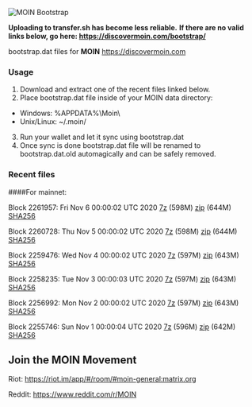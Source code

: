 ![MOIN Bootstrap](https://i.imgur.com/KjM1jMp.jpg)

**Uploading to transfer.sh has become less reliable.**
**If there are no valid links below, go here: https://discovermoin.com/bootstrap/**

bootstrap.dat files for **MOIN** https://discovermoin.com

### Usage

1. Download and extract one of the recent files linked below.
2. Place bootstrap.dat file inside of your MOIN data directory:
 - Windows: %APPDATA%\Moin\
 - Unix/Linux: ~/.moin/
3. Run your wallet and let it sync using bootstrap.dat
4. Once sync is done bootstrap.dat file will be renamed to bootstrap.dat.old automagically and can be safely removed.


### Recent files

####For mainnet:

Block 2261957: Fri Nov  6 00:00:02 UTC 2020 [7z]() (598M) [zip]() (644M) [SHA256]()

Block 2260728: Thu Nov  5 00:00:02 UTC 2020 [7z]() (598M) [zip]() (644M) [SHA256]()

Block 2259476: Wed Nov  4 00:00:02 UTC 2020 [7z]() (597M) [zip]() (643M) [SHA256]()

Block 2258235: Tue Nov  3 00:00:03 UTC 2020 [7z]() (597M) [zip]() (643M) [SHA256]()

Block 2256992: Mon Nov  2 00:00:02 UTC 2020 [7z]() (597M) [zip]() (643M) [SHA256]()

Block 2255746: Sun Nov  1 00:00:04 UTC 2020 [7z]() (596M) [zip]() (642M) [SHA256]()

## Join the MOIN Movement

Riot: https://riot.im/app/#/room/#moin-general:matrix.org

Reddit: https://www.reddit.com/r/MOIN
